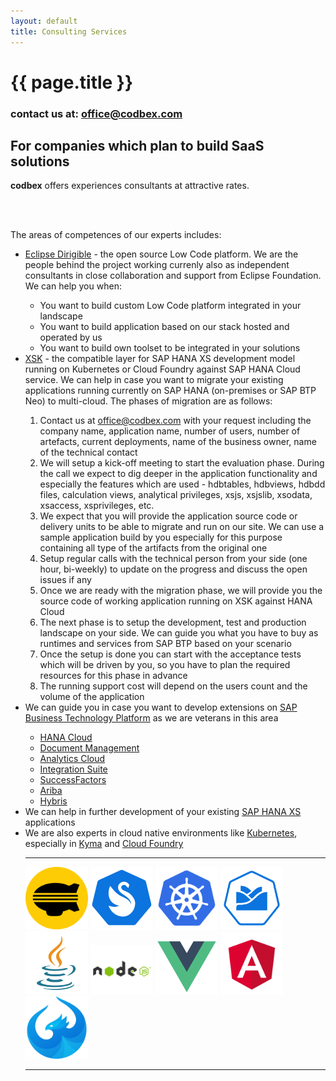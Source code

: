 ```yaml
---
layout: default
title: Consulting Services
---
```


{{ page.title }}
===

<div class="clearfix"></div>
<div class="clearfix"><h3 class="pull-right price-tag">contact us at: <a href="mailto:office@codbex.com">office@codbex.com</a></h3></div>
<h2><i class="fa fa-server fa-fw"></i>
For companies which plan to build SaaS solutions
</h2>


<p><b>codbex</b> offers experiences consultants at attractive rates.

<br><br>

The areas of competences of our experts includes:
<ul>
	<li><a href="https://www.dirigible.io">Eclipse Dirigible</a> - the open source Low Code platform. We are the people behind the project working currenly also as independent consultants in close collaboration and support from Eclipse Foundation. We can help you when:</li>
	<ul>
		<li>You want to build custom Low Code platform integrated in your landscape</li>
		<li>You want to build application based on our stack hosted and operated by us</li>
		<li>You want to build own toolset to be integrated in your solutions</li>
	</ul>
	<li><a href="https://www.xsk.io">XSK</a> - the compatible layer for SAP HANA XS development model running on Kubernetes or Cloud Foundry against SAP HANA Cloud service. We can help in case you want to migrate your existing applications running currently on SAP HANA (on-premises or SAP BTP Neo) to multi-cloud. The phases of migration are as follows:</li>
	<ol>
		<li>Contact us at <a href="mailto:office@codbex.com">office@codbex.com</a> with your request including the company name, application name, number of users, number of artefacts, current deployments, name of the business owner, name of the technical contact</li>
		<li>We will setup a kick-off meeting to start the evaluation phase. During the call we expect to dig deeper in the application functionality and especially the features which are used - hdbtables, hdbviews, hdbdd files, calculation views, analytical privileges, xsjs, xsjslib, xsodata, xsaccess, xsprivileges, etc.</li>
		<li>We expect that you will provide the application source code or delivery units to be able to migrate and run on our site. We can use a sample application build by you especially for this purpose containing all type of the artifacts from the original one</li>
		<li>Setup regular calls with the technical person from your side (one hour, bi-weekly) to update on the progress and discuss the open issues if any</li>
		<li>Once we are ready with the migration phase, we will provide you the source code of working application running on XSK against HANA Cloud</li>
		<li>The next phase is to setup the development, test and production landscape on your side. We can guide you what you have to buy as runtimes and services from SAP BTP based on your scenario</li>
		<li>Once the setup is done you can start with the acceptance tests which will be driven by you, so you have to plan the required resources for this phase in advance</li>
		<li>The running support cost will depend on the users count and the volume of the application</li>
	</ol>
	<li>We can guide you in case you want to develop extensions on <a href="https://www.sap.com/products/business-technology-platform.html">SAP Business Technology Platform</a> as we are veterans in this area</li>
	<ul>
		<li><a href="https://discovery-center.cloud.sap/serviceCatalog/sap-hana-cloud?region=all">HANA Cloud</a></li>
		<li><a href="https://discovery-center.cloud.sap/serviceCatalog/document-management-service-application-option?service_plan=standard&region=all">Document Management</a></li>
		<li><a href="https://discovery-center.cloud.sap/serviceCatalog/sap-analytics-cloud?region=all">Analytics Cloud</a></li>
		<li><a href="https://discovery-center.cloud.sap/serviceCatalog/integration-suite?region=all">Integration Suite</a></li>
		<li><a href="https://www.sap.com/products/human-resources-hcm.html">SuccessFactors</a></li>
        <li><a href="https://www.ariba.com/solutions/solutions-overview/supplier-management/supplier-lifecycle-management">Ariba</a></li>
        <li><a href="https://www.sap.com/products/crm.html">Hybris</a></li>
	</ul>
	<li>We can help in further development of your existing <a href="https://help.sap.com/viewer/52715f71adba4aaeb480d946c742d1f6/2.0.06/en-US/a718a000d64c45e5a3dcdf0532538d35.html">SAP HANA XS</a> applications</li>
	<li>We are also experts in cloud native environments like <a href="https://www.kubernetes.io/">Kubernetes</a>, especially in <a href="https://discovery-center.cloud.sap/serviceCatalog/kyma-runtime?region=all">Kyma</a> and <a href="https://discovery-center.cloud.sap/serviceCatalog/cloud-foundry-runtime?region=all">Cloud Foundry</a></li>

<hr>

<a href="https://www.dirigible.io"><img src="img/logos/dirigible-logo.png" width="100em"></a>
<a href="https://www.xsk.io"><img src="img/logos/xsk-logo.png" width="100em"></a>
<a href="https://www.kubernetes.io/"><img src="img/logos/kubernetes-logo.png" width="100em"></a>
<a href="https://kyma-project.io/"><img src="img/logos/kyma-logo.png" width="100em"></a>
<a href="https://openjdk.java.net/"><img src="img/logos/java-logo.png" width="100em"></a>
<a href="https://nodejs.org/"><img src="img/logos/nodejs-logo.png" width="100em"></a>
<a href="https://vuejs.org/"><img src="img/logos/vuejs-logo.png" width="100em"></a>
<a href="https://angular.io/"><img src="img/logos/angular-logo.png" width="100em"></a>
<a href="https://openui5.org/"><img src="img/logos/openui5-logo.png" width="100em"></a>


<hr>